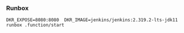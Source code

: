 
### Runbox
```
DKR_EXPOSE=8080:8080  DKR_IMAGE=jenkins/jenkins:2.319.2-lts-jdk11    runbox .function/start
```
